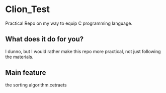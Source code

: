 # Clion_Test
Practical Repo on my way to equip C programming language.

## What does it do for you?
I dunno, but I would rather make this repo more practical, not just following the materials.

## Main feature
the sorting algorithm.cetraets
